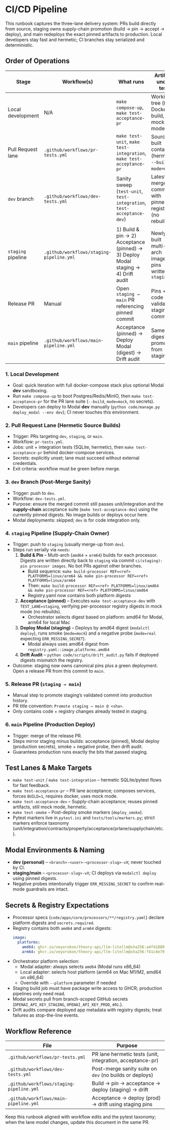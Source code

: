 # CI/CD Pipeline

This runbook captures the three-lane delivery system: PRs build directly from source, staging owns supply-chain promotion (build → pin → accept → deploy), and main redeploys the exact pinned artifacts to production. Local developers stay fast and hermetic; CI branches stay serialized and deterministic.

## Order of Operations

| Stage | Workflow(s) | What runs | Artifact under test |
|-------|-------------|-----------|---------------------|
| Local development | N/A | `make compose-up`, `make test-acceptance-pr` | Working tree (local Docker build, mock mode) |
| Pull Request lane | `.github/workflows/pr-tests.yml` | `make test-unit`, `make test-integration`, `make test-acceptance-pr` | Source-built containers (hermetic, `--build`, `mode=mock`) |
| `dev` branch | `.github/workflows/dev-tests.yml` | Sanity sweep (`test-unit`, `test-integration`, `test-acceptance-dev`) | Latest merge commit with pinned registry (no rebuild) |
| `staging` pipeline | `.github/workflows/staging-pipeline.yml` | 1) Build & pin → 2) Acceptance (pinned) → 3) Deploy Modal staging → 4) Drift audit | Newly built multi-arch images; pins written to `staging` |
| Release PR | Manual | Open `staging → main` PR referencing pinned commit | Pins + code from validated staging commit |
| `main` pipeline | `.github/workflows/main-pipeline.yml` | Acceptance (pinned) → Deploy Modal (digest) → Drift audit | Same digests promoted from staging |

### 1. Local Development

- Goal: quick iteration with full docker-compose stack plus optional Modal **dev** sandboxing.
- Run `make compose-up` to boot Postgres/Redis/MinIO, then `make test-acceptance-pr` for the PR lane suite (`--build`, `mode=mock`, no secrets).
- Developers can deploy to Modal **dev** manually (`python code/manage.py deploy_modal --env dev`); CI never touches this environment.

### 2. Pull Request Lane (Hermetic Source Builds)

- Trigger: PRs targeting `dev`, `staging`, or `main`.
- Workflow: `pr-tests.yml`.
- Jobs: unit + integration tests (SQLite, hermetic), then `make test-acceptance-pr` behind docker-compose services.
- Secrets: explicitly unset; lane must succeed without external credentials.
- Exit criteria: workflow must be green before merge.

### 3. `dev` Branch (Post-Merge Sanity)

- Trigger: push to `dev`.
- Workflow: `dev-tests.yml`.
- Purpose: ensure the merged commit still passes unit/integration and the **supply-chain** acceptance suite (`make test-acceptance-dev`) using the currently pinned digests. No image builds or deploys occur here.
- Modal deployments: skipped; `dev` is for code integration only.

### 4. `staging` Pipeline (Supply-Chain Owner)

- Trigger: push to `staging` (usually merge-up from `dev`).
- Steps run serially via `needs`:
  1. **Build & Pin** – Multi-arch (`amd64` + `arm64`) builds for each processor. Digests are written directly back to `staging` via commit `ci(staging): pin processor images`. No bot PRs against other branches.
     - Build sequence: `make build-processor REF=<ref> PLATFORMS=linux/arm64 && make pin-processor REF=<ref> PLATFORMS=linux/arm64`
     - Then: `make build-processor REF=<ref> PLATFORMS=linux/amd64 && make pin-processor REF=<ref> PLATFORMS=linux/amd64`
     - Registry.yaml now contains both platform digests
  2. **Acceptance (pinned)** – Executes `make test-acceptance-dev` with `TEST_LANE=staging`, verifying per-processor registry digests in mock mode (no rebuilds).
     - Orchestrator selects digest based on platform: amd64 for Modal, arm64 for local Mac
  3. **Deploy Modal (staging)** – Deploys by amd64 digest (`modalctl deploy`), runs smoke (`mode=mock`) and a negative probe (`mode=real` expecting `ERR_MISSING_SECRET`).
     - Modal always uses amd64 digest from `registry.yaml::image.platforms.amd64`
  4. **Drift Audit** – `python code/scripts/drift_audit.py` fails if deployed digests mismatch the registry.
- Outcome: staging now owns canonical pins plus a green deployment. Open a release PR from this commit to `main`.

### 5. Release PR (`staging → main`)

- Manual step to promote staging’s validated commit into production history.
- PR title convention: `Promote staging → main @ <sha>`.
- Only contains code + registry changes already tested in staging.

### 6. `main` Pipeline (Production Deploy)

- Trigger: merge of the release PR.
- Steps mirror staging minus builds: acceptance (pinned), Modal deploy (production secrets), smoke + negative probe, then drift audit.
- Guarantees production runs exactly the bits that passed staging.

## Test Lanes & Make Targets

- `make test-unit` / `make test-integration` – hermetic SQLite/pytest flows for fast feedback.
- `make test-acceptance-pr` – PR lane acceptance; composes services, forces `BUILD=1`, requires docker, uses mock mode.
- `make test-acceptance-dev` – Supply-chain acceptance; reuses pinned artifacts, still mock mode, hermetic.
- `make test-smoke` – Post-deploy smoke markers (`deploy_smoke`).
- Pytest markers live in `pytest.ini` and `tests/tools/markers.py`; strict markers enforce taxonomy (unit/integration/contracts/property/acceptance/prlane/supplychain/etc.).

## Modal Environments & Naming

- **dev (personal)** – `<branch>-<user>-<processor-slug>-vX`; never touched by CI.
- **staging/main** – `<processor-slug>-vX`; CI deploys via `modalctl deploy` using pinned digests.
- Negative probes intentionally trigger `ERR_MISSING_SECRET` to confirm real-mode guardrails are intact.

## Secrets & Registry Expectations

- Processor specs (`code/apps/core/processors/**/registry.yaml`) declare platform digests and `secrets.required`.
- Registry contains both `amd64` and `arm64` digests:
  ```yaml
  image:
    platforms:
      amd64: ghcr.io/veyorokon/theory-api/llm-litellm@sha256:a4f41889...
      arm64: ghcr.io/veyorokon/theory-api/llm-litellm@sha256:f41c4e79...
  ```
- Orchestrator platform selection:
  - Modal adapter: always selects `amd64` (Modal runs x86_64)
  - Local adapter: selects host platform (arm64 on Mac M1/M2, amd64 on x86_64)
  - Override with `--platform` parameter if needed
- Staging build job must have package write access to GHCR; production pipelines only need read.
- Modal secrets pull from branch-scoped GitHub secrets (`OPENAI_API_KEY_STAGING`, `OPENAI_API_KEY_PROD`, etc.).
- Drift audits compare deployed app metadata with registry digests; treat failures as stop-the-line events.

## Workflow Reference

| File | Purpose |
|------|---------|
| `.github/workflows/pr-tests.yml` | PR lane hermetic tests (unit, integration, acceptance-pr) |
| `.github/workflows/dev-tests.yml` | Post-merge sanity suite on `dev` (no builds or deploys) |
| `.github/workflows/staging-pipeline.yml` | Build → pin → acceptance → deploy (staging) → drift |
| `.github/workflows/main-pipeline.yml` | Acceptance → deploy (prod) → drift using staging pins |

Keep this runbook aligned with workflow edits and the pytest taxonomy; when the lane model changes, update this document in the same PR.
